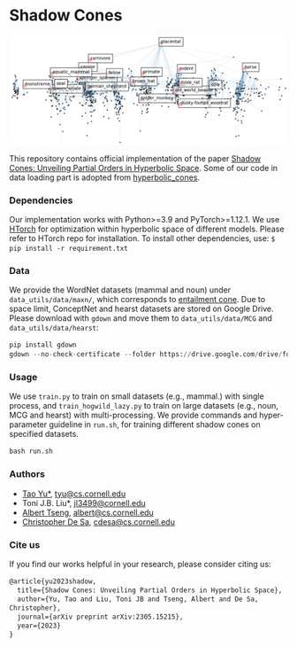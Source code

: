 # Shadow Cones

![Mammal 2D Visualization](./mammal_vis_wide.png)

This repository contains official implementation of the paper
[Shadow Cones: Unveiling Partial Orders in Hyperbolic Space](https://arxiv.org/abs/2305.15215).
Some of our code in data loading part is adopted from [hyperbolic_cones](https://github.com/dalab/hyperbolic_cones).

### Dependencies
Our implementation works with Python>=3.9 and PyTorch>=1.12.1. We use [HTorch](https://github.com/ydtydr/HTorch)
for optimization within hyperbolic space of different models. Please refer to HTorch repo for installation.
To install other dependencies, use: `$ pip install -r requirement.txt`

### Data
We provide the WordNet datasets (mammal and noun) under `data_utils/data/maxn/`, which
corresponds to [entailment cone](https://github.com/dalab/hyperbolic_cones/tree/master/data/maxn).
Due to space limit, ConceptNet and hearst datasets are stored on Google Drive. Please download 
with `gdown` and move them to `data_utils/data/MCG` and `data_utils/data/hearst`:
```python
pip install gdown
gdown --no-check-certificate --folder https://drive.google.com/drive/folders/1WH2LIk2EsTe_lQ03AjCaxZ3o8fSkNt1f?usp=sharing
```

### Usage
We use `train.py` to train on small datasets (e.g., mammal.) with single process, and `train_hogwild_lazy.py` to
train on large datasets (e.g., noun, MCG and hearst) with multi-processing. We provide commands and
hyper-parameter guideline in `run.sh`, for training different shadow cones on specified datasets.
```python
bash run.sh
```

### Authors

 - [Tao Yu*](https://www.cs.cornell.edu/~tyu/), tyu@cs.cornell.edu
 - Toni J.B. Liu*, jl3499@cornell.edu
 - [Albert Tseng](https://tsengalb99.github.io), albert@cs.cornell.edu
 - [Christopher De Sa](https://www.cs.cornell.edu/~cdesa/), cdesa@cs.cornell.edu

### Cite us

If you find our works helpful in your research, please consider citing us:

    @article{yu2023shadow,
      title={Shadow Cones: Unveiling Partial Orders in Hyperbolic Space},
      author={Yu, Tao and Liu, Toni JB and Tseng, Albert and De Sa, Christopher},
      journal={arXiv preprint arXiv:2305.15215},
      year={2023}
    }